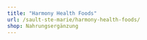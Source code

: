 ```yaml
---
title: "Harmony Health Foods"
url: /sault-ste-marie/harmony-health-foods/
shop: Nahrungsergänzung
---
```

